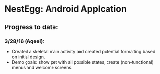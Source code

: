 # NestEgg: Android Applcation

## Progress to date:

### 3/28/16 (Aqeel):
* Created a skeletal main activity and created potential formatting based on initial design.
* Demo goals: show pet with all possible states, create (non-functional) menus and welcome screens.
